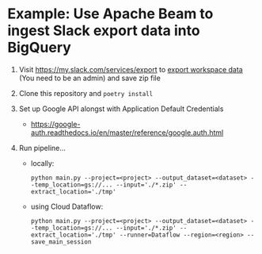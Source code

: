 # Example: Use Apache Beam to ingest Slack export data into BigQuery

1. Visit https://my.slack.com/services/export to [export workspace data](https://slack.com/help/articles/201658943-Export-your-workspace-data) (You need to be an admin) and save zip file
2. Clone this repository and `poetry install`
3. Set up Google API alongst with Application Default Credentials
   - https://google-auth.readthedocs.io/en/master/reference/google.auth.html
4. Run pipeline...

   - locally:
     ```
     python main.py --project=<project> --output_dataset=<dataset> --temp_location=gs://... --input='./*.zip' --extract_location='./tmp'
     ```
   - using Cloud Dataflow:
     ```
     python main.py --project=<project> --output_dataset=<dataset> --temp_location=gs://... --input='./*.zip' --extract_location='./tmp' --runner=Dataflow --region=<region> --save_main_session
     ```
